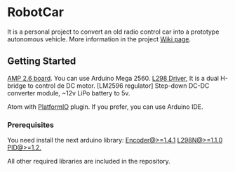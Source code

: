 # RobotCar

It is a personal project to convert an old radio control car into a prototype autonomous vehicle. 
More information in the project [Wiki page](https://github.com/AngelJMC/RobotCar/wiki).

## Getting Started


[AMP 2.6 board](https://github.com/ArduPilot/ardupilot_wiki/blob/master/common/source/docs/common-apm25-and-26-overview.rst). You can use Arduino Mega 2560.
[L298 Driver](http://candy-ho.com/Drivers/Guia%20de%20Uso%20L298.pdf), It is a dual H-bridge to control de DC motor.
[LM2596 regulator] Step-down DC-DC converter module, ~12v LiPo battery to 5v.

Atom with [PlatformIO](https://platformio.org/) plugin. If you prefer, you can use Arduino IDE.


### Prerequisites

You need install the next arduino library:
  [Encoder@>=1.4.1](https://github.com/PaulStoffregen/Encoder)
  [L298N@>=1.1.0](https://github.com/AndreaLombardo/L298N)
  [PID@>=1.2.](https://github.com/br3ttb/Arduino-PID-Library)
  
All other required libraries are included in the repository.




